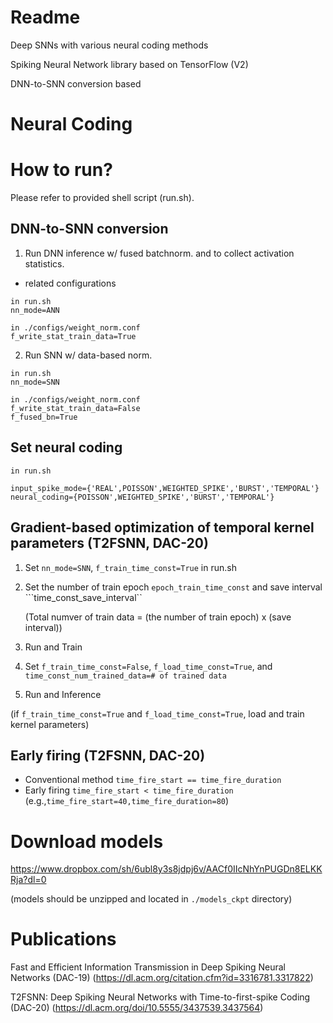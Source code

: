 # Readme

Deep SNNs with various neural coding methods

Spiking Neural Network library based on TensorFlow (V2)

DNN-to-SNN conversion based 


# Neural Coding






# How to run?
Please refer to provided shell script (run.sh).

## DNN-to-SNN conversion
1. Run DNN inference w/ fused batchnorm. and to collect activation statistics.
  - related configurations
```
in run.sh
nn_mode=ANN

in ./configs/weight_norm.conf
f_write_stat_train_data=True
```
2. Run SNN w/ data-based norm.
```
in run.sh
nn_mode=SNN

in ./configs/weight_norm.conf
f_write_stat_train_data=False
f_fused_bn=True
```

## Set neural coding 
```
in run.sh

input_spike_mode={'REAL',POISSON',WEIGHTED_SPIKE','BURST','TEMPORAL'}
neural_coding={POISSON',WEIGHTED_SPIKE','BURST','TEMPORAL'}
```

## Gradient-based optimization of temporal kernel parameters (T2FSNN, DAC-20)
1. Set ```nn_mode=SNN```, ```f_train_time_const=True``` in run.sh
2. Set the number of train epoch ```epoch_train_time_const``` and save interval ```time_const_save_interval``
   
   (Total numver of train data = (the number of train epoch) x (save interval))

3. Run and Train
4. Set ```f_train_time_const=False```, ```f_load_time_const=True```, and ```time_const_num_trained_data=# of trained data```
5. Run and Inference

(if ```f_train_time_const=True``` and ```f_load_time_const=True```, load and train kernel parameters)


## Early firing (T2FSNN, DAC-20)
- Conventional method
```time_fire_start == time_fire_duration```
- Early firing
```time_fire_start < time_fire_duration```
  (e.g.,```time_fire_start=40,time_fire_duration=80```)
  

# Download models
https://www.dropbox.com/sh/6ubl8y3s8jdpj6v/AACf0IIcNhYnPUGDn8ELKKRja?dl=0

(models should be unzipped and located in ```./models_ckpt``` directory)


# Publications
Fast and Efficient Information Transmission in Deep Spiking Neural Networks (DAC-19)
(https://dl.acm.org/citation.cfm?id=3316781.3317822)

T2FSNN: Deep Spiking Neural Networks with Time-to-first-spike Coding (DAC-20)
(https://dl.acm.org/doi/10.5555/3437539.3437564)
